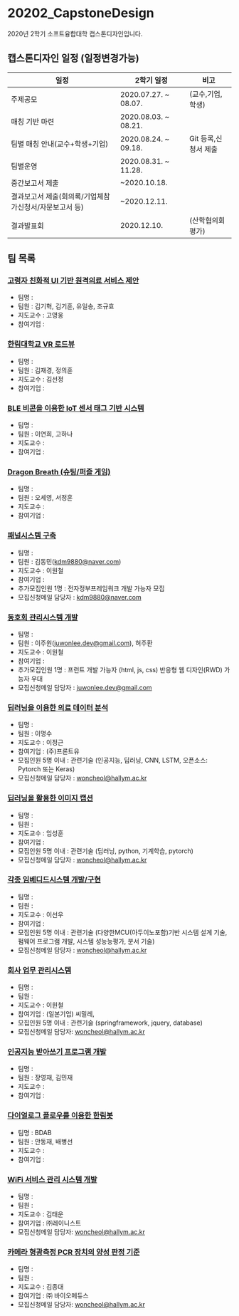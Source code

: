 # 20202_CapstoneDesign
2020년 2학기 소프트융합대학 캡스톤디자인입니다. 

## 캡스톤디자인 일정 (일정변경가능)  
|일정|2학기 일정|비고|
|---------------|--------------|---------------|
|주제공모|2020.07.27. ~ 08.07.|(교수,기업,학생)|
|매칭 기반 마련|2020.08.03. ~ 08.21.|    |
|팀별 매칭 안내(교수+학생+기업)|2020.08.24. ~ 09.18.|Git 등록,신청서 제출|
|팀별운영|2020.08.31. ~ 11.28.|    |
|중간보고서 제출|~2020.10.18.|    |
|결과보고서 제출(회의록/기업체참가신청서/자문보고서 등)|~2020.12.11.|    |
|결과발표회|2020.12.10.|(산학협의회 평가)|

## 팀 목록
### [고령자 친화적 UI 기반 원격의료 서비스 제안]()
  * 팀명 :    
  * 팀원 : 김기혁, 김기훈, 유일송, 조규효  
  * 지도교수 : 고영웅 
  * 참여기업 : 
### [한림대학교 VR 로드뷰]()
  * 팀명 :    
  * 팀원 : 김재경, 정의훈
  * 지도교수 : 김선정   
  * 참여기업 : 
### [BLE 비콘을 이용한 IoT 센서 태그 기반 시스템]()
  * 팀명 :    
  * 팀원 : 이연희, 고하나
  * 지도교수 :    
  * 참여기업 : 
### [Dragon Breath (슈팅/퍼즐 게임)]()
  * 팀명 :    
  * 팀원 : 오세영, 서정훈
  * 지도교수 :    
  * 참여기업 : 
### [패널시스템 구축]()
  * 팀명 :    
  * 팀원 : 김동민(kdm9880@naver.com)
  * 지도교수 : 이원철   
  * 참여기업 : 
  * 추가모집인원 1명 : 전자정부프레임워크 개발 가능자 모집  
  * 모집신청메일 담당자 : kdm9880@naver.com
### [동호회 관리시스템 개발]()
  * 팀명 :    
  * 팀원 : 이주원(juwonlee.dev@gmail.com), 허주환
  * 지도교수 : 이원철    
  * 참여기업 : 
  * 추가모집인원 1명 : 프런트 개발 가능자 (html, js, css) 반응형 웹 디자인(RWD) 가능자 우대  
  * 모집신청메일 담당자 : juwonlee.dev@gmail.com
### [딥러닝을 이용한 의료 데이터 분석]()
  * 팀명 :    
  * 팀원 : 이명수
  * 지도교수 :  이정근
  * 참여기업 :  (주)프론트유    
  * 모집인원 5명 이내 : 관련기술 (인공지능, 딥러닝, CNN, LSTM,   오픈소스: Pytorch 또는 Keras)  
  * 모집신청메일 담당자 : woncheol@hallym.ac.kr    
### [딥러닝을 활용한 이미지 캡션]()
  * 팀명 :    
  * 팀원 : 
  * 지도교수 : 임성훈  
  * 참여기업 :      
  * 모집인원 5명 이내 : 관련기술 (딥러닝, python, 기계학습, pytorch)  
  * 모집신청메일 담당자 : woncheol@hallym.ac.kr     
### [각종 임베디드시스템 개발/구현]()
  * 팀명 :    
  * 팀원 : 
  * 지도교수 : 이선우    
  * 참여기업 :      
  * 모집인원 5명 이내 : 관련기술 (다양한MCU(아두이노포함)기반 시스템 설계 기술, 펌웨어 프로그램 개발, 시스템 성능능평가, 분서 기술)  
  * 모집신청메일 담당자 : woncheol@hallym.ac.kr     
  
### [회사 업무 관리시스템]()
  * 팀명 :    
  * 팀원 : 
  * 지도교수 : 이원철   
  * 참여기업 : (일본기업) 씨밀레,     
  * 모집인원 5명 이내 : 관련기술 (springframework, jquery, database)  
  * 모집신청메일 담당자: woncheol@hallym.ac.kr      

### [인공지능 받아쓰기 프로그램 개발]()
  * 팀명 :    
  * 팀원 : 장영재, 김민재
  * 지도교수 :    
  * 참여기업 :      

### [다이얼로그 플로우를 이용한 한림봇]()
  * 팀명 : BDAB   
  * 팀원 : 안동재, 배병선
  * 지도교수 :    
  * 참여기업 :      
 
### [WiFi 서비스 관리 시스템 개발]()
  * 팀명 : 
  * 팀원 : 
  * 지도교수 : 김태운   
  * 참여기업 : ㈜레이니스트
  * 모집신청메일 담당자: woncheol@hallym.ac.kr  
  
### [카메라 형광측정 PCR 장치의 양성 판정 기준]()
  * 팀명 :   
  * 팀원 : 
  * 지도교수 : 김종대   
  * 참여기업 : ㈜ 바이오메듀스
  * 모집신청메일 담당자: woncheol@hallym.ac.kr  
